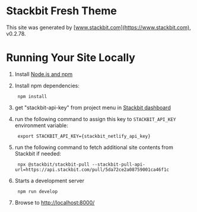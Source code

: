 # Stackbit Fresh Theme

This site was generated by [www.stackbit.com](https://www.stackbit.com), v0.2.78.

# Running Your Site Locally

1. Install [Node.js and npm](https://nodejs.org/en/)

1. Install npm dependencies:

        npm install

1. get "stackbit-api-key" from project menu in [Stackbit dashboard](https://app.stackbit.com/dashboard)

1. run the following command to assign this key to `STACKBIT_API_KEY` environment variable:

        export STACKBIT_API_KEY={stackbit_netlify_api_key}

1. run the following command to fetch additional site contents from Stackbit if needed:

        npx @stackbit/stackbit-pull --stackbit-pull-api-url=https://api.stackbit.com/pull/5da72ce2a08759001ca46f1c

1. Starts a development server

        npm run develop

1. Browse to [http://localhost:8000/](http://localhost:8000/)

